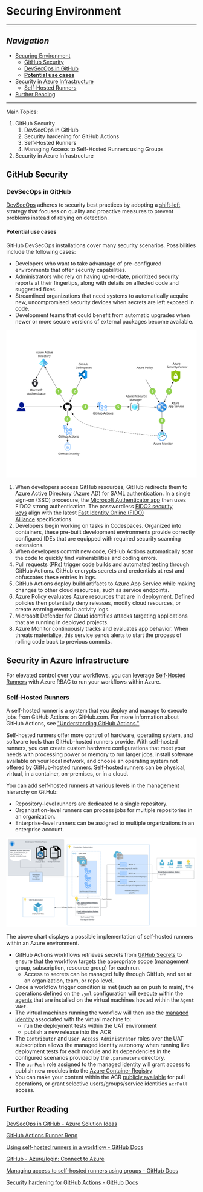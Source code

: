 # Securing Environment

---

## _Navigation_

- [Securing Environment](#securing-environment)
  - [GitHub Security](#github-security)
  - [DevSecOps in GitHub](#devsecops-in-github)
  - [**Potential use cases**](#--potential-use-cases--)
- [Security in Azure Infrastructure](#security-in-azure-infrastructure)
  - [Self-Hosted Runners](#self-hosted-runners)
- [Further Reading](#further-reading)

---
Main Topics:

1. GitHub Security
    1. DevSecOps in GitHub
    1. Security hardening for GitHub Actions
    1. Self-Hosted Runners
    1. Managing Access to Self-Hosted Runners using Groups
2. Security in Azure Infrastructure

## GitHub Security

### DevSecOps in GitHub

[DevSecOps](https://docs.microsoft.com/en-us/azure/architecture/solution-ideas/articles/devsecops-in-github)
 adheres to security best practices by adopting a [shift-left](https://devops.com/devops-shift-left-avoid-failure/) strategy that focuses on quality and proactive measures to prevent problems instead of relying on detection.

#### **Potential use cases**

GitHub DevSecOps installations cover many security scenarios. Possibilities include the following cases:

- Developers who want to take advantage of pre-configured environments that offer security capabilities.
- Administrators who rely on having up-to-date, prioritized security reports at their fingertips, along with details on affected code and suggested fixes.
- Streamlined organizations that need systems to automatically acquire new, uncompromised security devices when secrets are left exposed in code.
- Development teams that could benefit from automatic upgrades when newer or more secure versions of external packages become available.

![devSecOps](media/devsecops-in-github.svg)

1. When developers access GitHub resources, GitHub redirects them to Azure Active Directory (Azure AD) for SAML authentication. In a single sign-on (SSO) procedure, the [Microsoft Authenticator app](https://docs.microsoft.com/en-us/azure/active-directory/user-help/user-help-auth-app-overview) then uses FIDO2 strong authentication. The passwordless [FIDO2 security keys](https://docs.microsoft.com/en-us/azure/active-directory/authentication/concept-authentication-passwordless#fido2-security-keys) align with the latest [Fast Identity Online (FIDO) Alliance](https://fidoalliance.org/) specifications.
2. Developers begin working on tasks in Codespaces. Organized into containers, these pre-built development environments provide correctly configured IDEs that are equipped with required security scanning extensions.
3. When developers commit new code, GitHub Actions automatically scan the code to quickly find vulnerabilities and coding errors.
4. Pull requests (PRs) trigger code builds and automated testing through GitHub Actions. GitHub encrypts secrets and credentials at rest and obfuscates these entries in logs.
5. GitHub Actions deploy build artifacts to Azure App Service while making changes to other cloud resources, such as service endpoints.
6. Azure Policy evaluates Azure resources that are in deployment. Defined policies then potentially deny releases, modify cloud resources, or create warning events in activity logs.
7. Microsoft Defender for Cloud identifies attacks targeting applications that are running in deployed projects.
8. Azure Monitor continuously tracks and evaluates app behavior. When threats materialize, this service sends alerts to start the process of rolling code back to previous commits.

## Security in Azure Infrastructure

For elevated control over your workflows, you can leverage [Self-Hosted Runners](#self-hosted-runners) with Azure RBAC to run your workflows within Azure.

### Self-Hosted Runners

A self-hosted runner is a system that you deploy and manage to execute jobs from GitHub Actions on GitHub.com. For more information about GitHub Actions, see ["Understanding GitHub Actions."](https://docs.github.com/en/actions/learn-github-actions/understanding-github-actions)

Self-hosted runners offer more control of hardware, operating system, and software tools than GitHub-hosted runners provide. With self-hosted runners, you can create custom hardware configurations that meet your needs with processing power or memory to run larger jobs, install software available on your local network, and choose an operating system not offered by GitHub-hosted runners. Self-hosted runners can be physical, virtual, in a container, on-premises, or in a cloud.

You can add self-hosted runners at various levels in the management hierarchy on GitHub:

- Repository-level runners are dedicated to a single repository.
- Organization-level runners can process jobs for multiple repositories in an organization.
- Enterprise-level runners can be assigned to multiple organizations in an enterprise account.

![self-hosted-infrastructure](media/Self-Hosted-Infrastructure.svg "Azure Self Hosted GH Actions")

The above chart displays a possible implementation of self-hosted runners within an Azure environment.

- GitHub Actions workflows retrieves secrets from [GitHub Secrets](https://github.com/Azure/actions-workflow-samples/blob/master/assets/create-secrets-for-GitHub-workflows.md) to ensure that the workflow targets the appropriate scope (management group, subscription, resource group) for each run.
  - Access to secrets can be managed fully through GitHub, and set at an organization, team, or repo level.
- Once a workflow trigger condition is met (such as on push to main), the operations defined on the `.yml` configuration will execute within the [agents](https://github.com/actions/runner) that are installed on the virtual machines hosted within the `Agent VNet`.
- The virtual machines running the workflow will then use the [managed identity](https://docs.microsoft.com/en-us/azure/active-directory/managed-identities-azure-resources/overview) associated with the virtual machine to:
  - run the deployment tests within the UAT environment
  - publish a new release into the ACR
- The `Contributor` and `User Access Administrator` roles over the UAT subscription allows the managed identity autonomy when running live deployment tests for each module and its dependencies in the configured scenarios provided by the `.parameters` directory.
- The `acrPush` role assigned to the managed identity will grant access to publish new modules into the [Azure Container Registry](https://docs.microsoft.com/en-us/azure/container-registry/#:~:text=Azure%20Container%20Registry%20allows%20you,container%20development%20and%20deployment%20pipelines.)
- You can make your content within the ACR [publicly available](https://docs.microsoft.com/en-us/azure/container-registry/anonymous-pull-access) for pull operations, or grant selective users/groups/service identities `acrPull` access.

## Further Reading

  [DevSecOps in GitHub - Azure Solution Ideas](https://docs.microsoft.com/en-us/azure/architecture/solution-ideas/articles/devsecops-in-github)

  [GitHub Actions Runner Repo](https://github.com/actions/runner)

  [Using self-hosted runners in a workflow - GitHub Docs](https://docs.github.com/en/actions/hosting-your-own-runners/using-self-hosted-runners-in-a-workflow)

  [GitHub - Azure/login: Connect to Azure](https://github.com/Azure/login)

  [Managing access to self-hosted runners using groups - GitHub Docs](https://docs.github.com/en/actions/hosting-your-own-runners/managing-access-to-self-hosted-runners-using-groups)

  [Security hardening for GitHub Actions - GitHub Docs](https://docs.github.com/en/actions/security-guides/security-hardening-for-github-actions)
